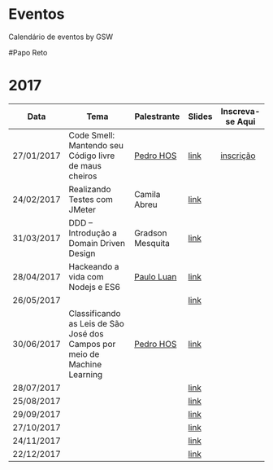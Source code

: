 Eventos
===

Calendário de eventos by GSW

#Papo Reto

# 2017 #

Data          | Tema          | Palestrante   | Slides		| Inscreva-se Aqui 
------------- | ------------- | ------------- |-------------|-------------
27/01/2017    | Code Smell: Mantendo seu Código livre de maus cheiros          | [Pedro HOS](http://github.com/pedro-hos)      | [link](http://www.slideshare.net/pedrosjc/code-smell-gsw)| [inscrição](#)
24/02/2017    | Realizando Testes com JMeter |   Camila Abreu    | [link](#) |
31/03/2017    | DDD – Introdução a Domain Driven Design         |     Gradson Mesquita  | [link](#) |
28/04/2017    | Hackeando a vida com Nodejs e ES6          |   [Paulo Luan](http://github.com/pauloluan)    | [link](#) |
26/05/2017    |           |       | [link](#) |
30/06/2017    | Classificando as Leis de São José dos Campos por meio de Machine Learning          |   [Pedro HOS](http://github.com/pedro-hos)    | [link](#) |
28/07/2017    |           |       | [link](#) |
25/08/2017    |           |       | [link](#) |
29/09/2017    |           |       | [link](#) |
27/10/2017    |           |       | [link](#) |
24/11/2017    |           |       | [link](#) |
22/12/2017    |           |       | [link](#) |
